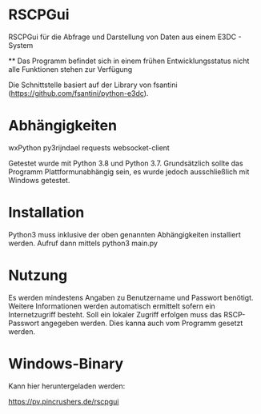 # RSCPGui
RSCPGui für die Abfrage und Darstellung von Daten aus einem E3DC - System

** Das Programm befindet sich in einem frühen Entwicklungsstatus nicht alle Funktionen stehen zur Verfügung

Die Schnittstelle basiert auf der Library von fsantini (https://github.com/fsantini/python-e3dc).

# Abhängigkeiten

wxPython
py3rijndael
requests
websocket-client

Getestet wurde mit Python 3.8 und Python 3.7.
Grundsätzlich sollte das Programm Plattformunabhängig sein, es wurde jedoch ausschließlich mit Windows getestet.

# Installation
Python3 muss inklusive der oben genannten Abhängigkeiten installiert werden.
Aufruf dann mittels python3 main.py

# Nutzung

Es werden mindestens Angaben zu Benutzername und Passwort benötigt. 
Weitere Informationen werden automatisch ermittelt sofern ein Internetzugriff besteht.
Soll ein lokaler Zugriff erfolgen muss das RSCP-Passwort angegeben werden. 
Dies kanna auch vom Programm gesetzt werden.

# Windows-Binary

Kann hier heruntergeladen werden:

https://pv.pincrushers.de/rscpgui
